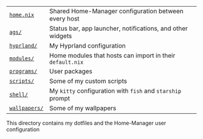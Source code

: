 |  |  |
| --- | --- |
| [`home.nix`](./home.nix) | Shared Home-Manager configuration between every host |
| [`ags/`](./ags) | Status bar, app launcher, notifications, and other widgets |
| [`hyprland/`](./hyprland) | My Hyprland configuration |
| [`modules/`](./modules) | Home modules that hosts can import in their `default.nix` |
| [`programs/`](./programs) | User packages |
| [`scripts/`](./scripts) | Some of my custom scripts |
| [`shell/`](./shell) | My `kitty` configuration with `fish` and `starship` prompt |
| [`wallpapers/`](./wallpapers) | Some of my wallpapers |

This directory contains my dotfiles and the Home-Manager user configuration